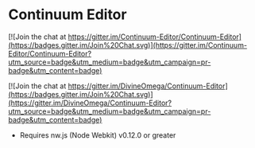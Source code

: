 Continuum Editor
==============

[![Join the chat at https://gitter.im/Continuum-Editor/Continuum-Editor](https://badges.gitter.im/Join%20Chat.svg)](https://gitter.im/Continuum-Editor/Continuum-Editor?utm_source=badge&utm_medium=badge&utm_campaign=pr-badge&utm_content=badge)

[![Join the chat at https://gitter.im/DivineOmega/Continuum-Editor](https://badges.gitter.im/Join%20Chat.svg)](https://gitter.im/DivineOmega/Continuum-Editor?utm_source=badge&utm_medium=badge&utm_campaign=pr-badge&utm_content=badge)

* Requires nw.js (Node Webkit) v0.12.0 or greater


